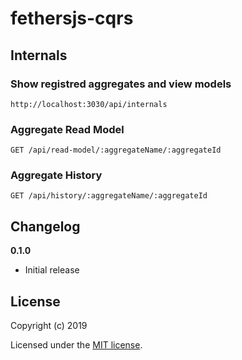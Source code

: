 # fethersjs-cqrs

## Internals

### Show registred aggregates and view models

```
http://localhost:3030/api/internals
```

### Aggregate Read Model

```
GET /api/read-model/:aggregateName/:aggregateId
```

### Aggregate History

```
GET /api/history/:aggregateName/:aggregateId
```

## Changelog

**0.1.0**

- Initial release

## License

Copyright (c) 2019

Licensed under the [MIT license](LICENSE).
